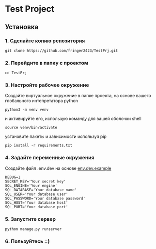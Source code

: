 # Test Project

## Установка

### 1. Сделайте копию репозитория

 ```
 git clone https://github.com/fringer2423/TestPrj.git
 ```

### 2. Перейдите в папку с проектом

```
cd TestPrj
```

### 3. Настройте рабочее окружение

Создайте виртуальное окружение в папке проекта, на основе вашего глобального интепретатора python

 ```
 python3 -m venv venv
 ```

и активируйте его, использую команду для вашей оболочки shell

 ```
 source venv/bin/activate
 ```

установите пакеты и зависимости используя pip

 ```
 pip install -r requirements.txt
 ```

### 4. Задайте переменные окружения 

Создайте файл .env.dev на основе [env.dev.example](env.dev.example)

```
DEBUG=1
SECRET_KEY='Your secret key'
SQL_ENGINE='Your engine'
SQL_DATABASE='Your database name'
SQL_USER='Your database user'
SQL_PASSWORD='Your database password'
SQL_HOST='Your database host'
SQL_PORT='Your database port'
```

### 5. Запустите сервер

``` 
python manage.py runserver
```

### 6. Пользуйтесь =)